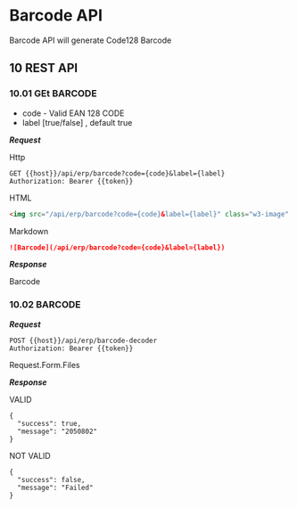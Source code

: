 # Barcode API

Barcode API will generate Code128 Barcode

## 10 REST API

### 10.01 GEt BARCODE

- code - Valid EAN 128 CODE
- label [true/false] , default true

***Request***

Http

```http
GET {{host}}/api/erp/barcode?code={code}&label={label}
Authorization: Bearer {{token}}
```

HTML

```html
<img src="/api/erp/barcode?code={code}&label={label}" class="w3-image"  alt="Barcode">
```

Markdown

```md
![Barcode](/api/erp/barcode?code={code}&label={label})
```

***Response***

Barcode 


### 10.02  BARCODE

***Request***


```http
POST {{host}}/api/erp/barcode-decoder
Authorization: Bearer {{token}}
```

Request.Form.Files


***Response***

VALID
```
{
  "success": true,
  "message": "2050802"
}
```

NOT VALID
```
{
  "success": false,
  "message": "Failed"
}
```

